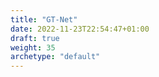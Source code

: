 ```yaml
---
title: "GT-Net"
date: 2022-11-23T22:54:47+01:00
draft: true
weight: 35
archetype: "default"
---
```

